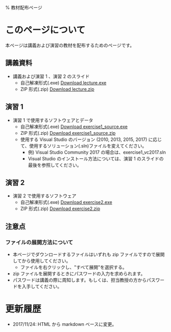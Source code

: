 % 教材配布ページ

# このページについて

本ページは講義および演習の教材を配布するためのページです。

## 講義資料

* 講義および演習 1 、演習 2 のスライド
    * 自己解凍形式(.exe) [Download lecture.exe](./lecture.exe)
    * ZIP 形式(.zip) [Download lecture.zip](./lecture.zip)

## 演習 1

* 演習 1 で使用するソフトウェアとデータ
    * 自己解凍形式(.exe) [Download exercise1\_source.exe](./exercise1\_source.exe)
    * ZIP 形式(.zip) [Download exercise1\_source.zip](./exercise1\_source.zip)
    * 使用する Visual Studio のバージョン (2010, 2013, 2015, 2017) に応じて、使用するソリューション(.sln)ファイルを変えてください。
        * 例) Visual Studio Community 2017 の場合は、exercise1\_vc2017.sln
        * Visual Studio のインストール方法については、演習 1 のスライドの最後を参照してください。

## 演習 2

* 演習 2 で使用するソフトウェア
    * 自己解凍形式(.exe) [Download exercise2.exe](./exercise2.exe)
    * ZIP 形式(.zip) [Download exercise2.zip](./exercise2.zip)

## 注意点

### ファイルの展開方法について

* 本ページでダウンロードするファイルはいずれも zip ファイルですので展開してから使用してください。
    * ファイルを右クリックし、"すべて展開"を選択する。
* zip ファイルを展開するときにパスワードの入力を求められます。
* パスワードは講義の際に周知します。もしくは、担当教授の方からパスワードを入手してください。

# 更新履歴

* 2017/11/24: HTML から markdown ベースに変更。
